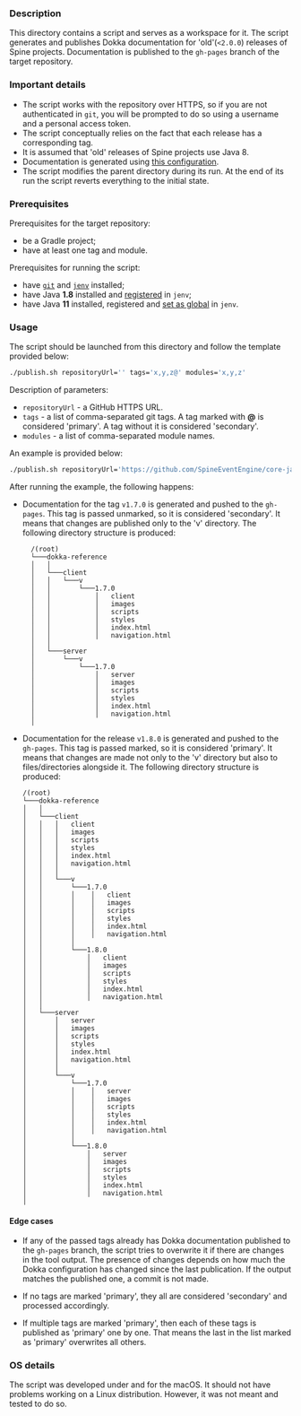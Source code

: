 ### Description

This directory contains a script and serves as a workspace for it. The script generates and publishes 
Dokka documentation for 'old'(`<2.0.0`) releases of Spine projects. Documentation is published to the 
`gh-pages` branch of the target repository.

### Important details

- The script works with the repository over HTTPS, so if you are not authenticated in `git`, you will 
  be prompted to do so using a username and a personal access token.
- The script conceptually relies on the fact that each release has a corresponding tag.
- It is assumed that 'old' releases of Spine projects use Java 8.
- Documentation is generated using [this configuration](../../buildSrc/src/main/kotlin/dokka-for-java.gradle.kts).
- The script modifies the parent directory during its run. At the end of its run the script reverts 
  everything to the initial state.

### Prerequisites

Prerequisites for the target repository:
- be a Gradle project;
- have at least one tag and module.

Prerequisites for running the script:
- have [`git`](https://git-scm.com/downloads) and [`jenv`](https://github.com/jenv/jenv#12-adding-your-java-environment) installed;
- have Java **1.8** installed and [registered](https://github.com/jenv/jenv#12-adding-your-java-environment) in `jenv`;
- have Java **11** installed, registered and [set as global](https://github.com/jenv/jenv#13-setting-a-global-java-version) in `jenv`.

### Usage

The script should be launched from this directory and follow the template provided below:
```Bash
./publish.sh repositoryUrl='' tags='x,y,z@' modules='x,y,z'
```

Description of parameters:
* `repositoryUrl` - a GitHub HTTPS URL.
* `tags` - a list of comma-separated git tags. A tag marked with **@** is considered 'primary'. A tag 
  without it is considered 'secondary'.
* `modules` - a list of comma-separated module names.

An example is provided below:
```Bash
./publish.sh repositoryUrl='https://github.com/SpineEventEngine/core-java.git' tags='v1.7.0,v1.8.0@' modules='core,client'
```

After running the example, the following happens:

- Documentation for the tag `v1.7.0` is generated and pushed to the `gh-pages`. This tag is passed 
  unmarked, so it is considered 'secondary'. It means that changes are published only to the 'v' directory. 
  The following directory structure is produced:
  ```
    /(root)
    └───dokka-reference
    │   │
    │   └───client
    │   │   └───v
    │   │       └───1.7.0
    │   │           │   client
    │   │           │   images
    │   │           │   scripts
    │   │           │   styles
    │   │           │   index.html
    │   │           │   navigation.html
    │   │
    │   └───server
    │       └───v
    │           └───1.7.0
    │               │   server
    │               │   images
    │               │   scripts
    │               │   styles
    │               │   index.html
    │               │   navigation.html
    │
  ```

- Documentation for the release `v1.8.0` is generated and pushed to the `gh-pages`. This tag is 
  passed marked, so it is considered 'primary'. It means that changes are made not only to the 'v' 
  directory but also to files/directories alongside it. The following directory structure is produced:
    ```
    /(root)
    └───dokka-reference
    │   │
    │   └───client
    │   │   │   client
    │   │   │   images
    │   │   │   scripts
    │   │   │   styles
    │   │   │   index.html
    │   │   │   navigation.html
    │   │   │
    │   │   └───v
    │   │       └───1.7.0
    │   │       │    │   client
    │   │       │    │   images
    │   │       │    │   scripts
    │   │       │    │   styles
    │   │       │    │   index.html
    │   │       │    │   navigation.html
    │   │       │   
    │   │       └───1.8.0
    │   │           │   client
    │   │           │   images
    │   │           │   scripts
    │   │           │   styles
    │   │           │   index.html
    │   │           │   navigation.html
    │   │
    │   └───server
    │       │   server
    │       │   images
    │       │   scripts
    │       │   styles
    │       │   index.html
    │       │   navigation.html
    │       │
    │       └───v
    │           └───1.7.0
    │           │    │   server
    │           │    │   images
    │           │    │   scripts
    │           │    │   styles
    │           │    │   index.html
    │           │    │   navigation.html
    │           │   
    │           └───1.8.0
    │               │   server
    │               │   images
    │               │   scripts
    │               │   styles
    │               │   index.html
    │               │   navigation.html
    │
    ```
#### Edge cases

- If any of the passed tags already has Dokka documentation published to the `gh-pages` branch, the 
  script tries to overwrite it if there are changes in the tool output. The presence of changes 
  depends on how much the Dokka configuration has changed since the last publication. If the output 
  matches the published one, a commit is not made.

- If no tags are marked 'primary', they all are considered 'secondary' and processed accordingly.

- If multiple tags are marked 'primary', then each of these tags is published as 'primary' one by one. 
  That means the last in the list marked as 'primary' overwrites all others.

### OS details

The script was developed under and for the macOS. It should not have problems working on a Linux 
distribution. However, it was not meant and tested to do so.